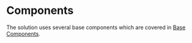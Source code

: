 # Components

The solution uses several base components which are covered in [Base Components](./../Base-Components.md).


